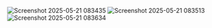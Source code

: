 ![Screenshot 2025-05-21 083435](https://github.com/user-attachments/assets/b2271e3d-5dbe-41cb-bbf2-7e29838291ca)
![Screenshot 2025-05-21 083513](https://github.com/user-attachments/assets/b8c1bd82-4317-4f8c-a972-17a2283149bf)
![Screenshot 2025-05-21 083634](https://github.com/user-attachments/assets/2acde913-ca2a-4338-8ffa-28168cff78cf)

